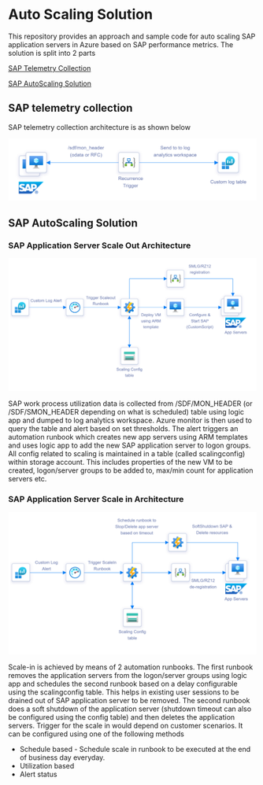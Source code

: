 # Auto Scaling Solution
This repository provides an approach and sample code for auto scaling SAP application servers in Azure based on SAP performance metrics.  The solution is split into 2 parts

[SAP Telemetry Collection](#sap-telemetry-collection)

[SAP AutoScaling Solution](#sap-autoscaling-solution)

## SAP telemetry collection

SAP telemetry collection architecture is as shown below

![sap telemetry](images/sap_telemetry.png)

## SAP AutoScaling Solution

### SAP Application Server Scale Out Architecture 

![Autoscaleout](images/Autoscaleout.png)

SAP work process utilization data is collected from /SDF/MON_HEADER (or /SDF/SMON_HEADER depending on what is scheduled) table using logic app and dumped to log analytics workspace. Azure monitor is then used to query the table and alert based on set thresholds. The alert triggers an automation runbook which creates new app servers using ARM templates and uses logic app to add the new SAP application server to logon groups. All config related to scaling is maintained in a table (called scalingconfig) within storage account. This includes properties of the new VM to be created, logon/server groups to be added to, max/min count for application servers etc. 

### SAP Application Server Scale in Architecture

![Autoscalein](images/AutoScaleIn.png)

Scale-in is achieved by means of 2 automation runbooks.  The first runbook removes the application servers from the logon/server groups using logic app and schedules the second runbook based on a delay configurable using the scalingconfig table. This helps in existing user sessions to be drained out of SAP application server to be removed. The second runbook does a soft shutdown of the application server (shutdown timeout can also be configured using the config table) and then deletes the application servers.  Trigger for the scale in would depend on customer scenarios. It can be configured using one of the following methods

 - Schedule based - Schedule scale in runbook to be executed at the end of business day everyday. 
 - Utilization based
 - Alert status


